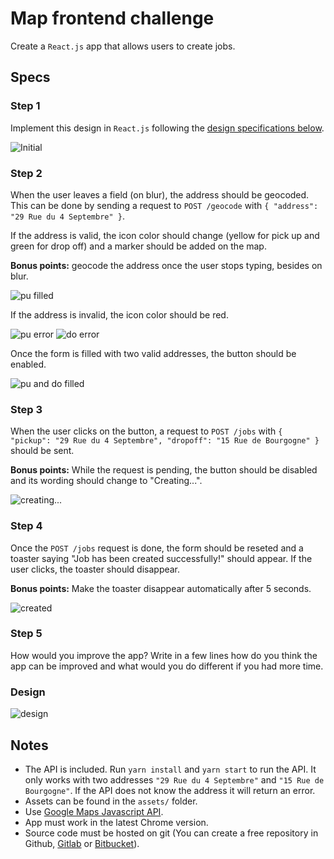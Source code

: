Map frontend challenge
=========================

Create a `React.js` app that allows users to create jobs.

## Specs

### Step 1

Implement this design in `React.js` following the [design specifications below](#design).

![Initial](images/step-1.png)

### Step 2

When the user leaves a field (on blur), the address should be geocoded. This can be done by sending a request to `POST /geocode` with `{ "address": "29 Rue du 4 Septembre" }`.

If the address is valid, the icon color should change (yellow for pick up and green for drop off) and a marker should be added on the map.

**Bonus points:** geocode the address once the user stops typing, besides on blur.

![pu filled](images/step-2-1.png)

If the address is invalid, the icon color should be red.

![pu error](images/step-2-3.png)
![do error](images/step-2-4.png)

Once the form is filled with two valid addresses, the button should be enabled.

![pu and do filled](images/step-2-2.png)

### Step 3

When the user clicks on the button, a request to `POST /jobs` with `{ "pickup": "29 Rue du 4 Septembre", "dropoff": "15 Rue de Bourgogne" }` should be sent.

**Bonus points:** While the request is pending, the button should be disabled and its wording should change to "Creating...".

![creating...](images/step-3.png)

### Step 4

Once the `POST /jobs` request is done, the form should be reseted and a toaster saying "Job has been created successfully!" should appear. If the user clicks, the toaster should disappear.

**Bonus points:** Make the toaster disappear automatically after 5 seconds.

![created](images/step-4.png)

### Step 5

How would you improve the app? Write in a few lines how do you think the app can be improved and what would you do different if you had more time.

### Design

![design](images/design.png)

## Notes

- The API is included. Run `yarn install` and `yarn start` to run the API. It only works with two addresses `"29 Rue du 4 Septembre"` and `"15 Rue de Bourgogne"`. If the API does not know the address it will return an error.
- Assets can be found in the `assets/` folder.
- Use [Google Maps Javascript API](https://developers.google.com/maps/documentation/javascript/get-api-key).
- App must work in the latest Chrome version.
- Source code must be hosted on git (You can create a free repository in Github, [Gitlab](https://gitlab.com) or [Bitbucket](https://bitbucket.org)).
